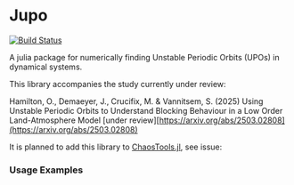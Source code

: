 # Jupo

[![Build Status](https://github.com/ushham/Jupo.jl/actions/workflows/CI.yml/badge.svg?branch=main)](https://github.com/ushham/Jupo.jl/actions/workflows/CI.yml?query=branch%3Amain)

A julia package for numerically finding Unstable Periodic Orbits (UPOs) in dynamical systems.

This library accompanies the study currently under review:

Hamilton, O., Demaeyer, J., Crucifix, M. & Vannitsem, S. (2025) Using Unstable Periodic Orbits to Understand Blocking Behaviour in a Low Order Land-Atmosphere Model [under review][https://arxiv.org/abs/2503.02808](https://arxiv.org/abs/2503.02808)

It is planned to add this library to [ChaosTools.jl](https://github.com/JuliaDynamics/ChaosTools.jl), see issue: 

### Usage Examples